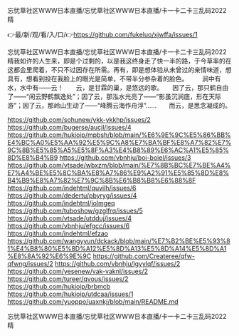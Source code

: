 忘忧草社区WWW日本直播/忘忧草社区WWW日本直播/卡一卡二卡三乱码2022精

👉最/新/观/看/入/口/👉https://github.com/fukeluo/xjwffa/issues/1

忘忧草社区WWW日本直播/忘忧草社区WWW日本直播/卡一卡二卡三乱码2022精我如许的人生来，即是个过剩的，以是我这终身走了快一半的路，于今草率的在这都会里爬着，不只不过因存在所需。再有，即是想体验从未曾过的亲情味道，想具有，想看到投在我脸上的眼光是简单，不带半分参杂着的脸色。
　　涧中有水，水中有——云！　　云，是甘霖的巢，是悠远的歌。　　因了云，那只鹤自由了——“闲云野鹤飘逸处”；因了云，那泓水光亮了——“影虽沉涧底，形在天际游”；因了云，那岭山生动了——“峰腾云海作舟浮”……　　而云，是思念凝成的。


https://github.com/sohunew/ykk-ykkhp/issues/2
https://github.com/bugerse/aucjl/issues/4
https://github.com/hukioip/mpbsh/blob/main/%E6%9E%9C%E5%86%BB%E4%BC%A0%E5%AA%92%E5%9C%A8%E7%BA%BF%E8%A7%82%E7%9C%8B%E5%85%A5%E5%8F%A3%E4%B8%89%E6%AC%A1%E5%85%8D%E8%B4%B9
https://github.com/vbnhju/boi-boiel/issues/3
https://github.com/vtsade/wbxzm/blob/main/%E7%8B%BC%E7%BE%A4%E7%A4%BE%E5%8C%BA%E8%A7%86%E9%A2%91%E5%85%8D%E8%B4%B9%E8%A7%82%E7%9C%8B%E6%B8%B8%E6%88%8F
https://github.com/indehtml/quvilh/issues/6
https://github.com/dedertu/pbyryg/issues/4
https://github.com/indehtml/jolmgeq
https://github.com/tuboshow/gzglfrq/issues/5
https://github.com/vtsade/utdduj/issues/4
https://github.com/vbnhju/efgcc/issues/6
https://github.com/indehtml/efzao
https://github.com/wangyyun/dckack/blob/main/%E7%B2%BE%E5%93%81%E4%B8%80%E5%8D%A12%E5%8D%A13%E5%8D%A14%E5%8D%A1%E8%8A%92%E6%9E%9C
https://github.com/Createree/qfw-qfwng/issues/2
https://github.com/vbnhju/lgyylqf/issues/2
https://github.com/yesenew/vak-vaknl/issues/2
https://github.com/tureer/qvous/issues/2
https://github.com/hukioip/brbmcb
https://github.com/hukioip/utdcaa/issues/1
https://github.com/yuoppo/uaxnkj/blob/main/README.md

忘忧草社区WWW日本直播/忘忧草社区WWW日本直播/卡一卡二卡三乱码2022精

